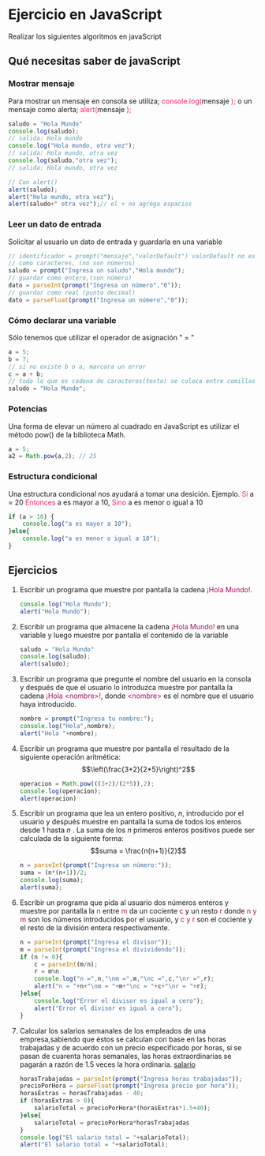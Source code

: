 # Ejercicio en JavaScript
Realizar los siguientes algoritmos en javaScript
## Qué necesitas saber de javaScript
### Mostrar mensaje
Para mostrar un mensaje en consola se utiliza; <span style="color:#F92672 ">console.log\(</span>mensaje <span style="color:#F92672 ">\);</span> o un mensaje como alerta; <span style="color:#F92672 ">alert\(</span>mensaje <span style="color:#F92672 ">\);</span>
```javaScript
saludo = "Hola Mundo"
console.log(saludo);
// salida: Hola mundo
console.log("Hola mundo, otra vez");
// salida: Hola mundo, otra vez
console.log(saludo,"otra vez");
// salida: Hola mundo, otra vez

// Con alert()
alert(saludo);
alert("Hola mundo, otra vez");
alert(saludo+" otra vez");// el + no agrega espacios
```
### Leer un dato de entrada
Solicitar al usuario un dato de entrada y guardarla en una variable
```javaScript
// identificador = prompt("mensaje","valorDefault") valorDefault no es obligatorio
// como caracteres, (no son números)
saludo = prompt("Ingresa un saludo","Hola mundo");
// guardar como entero,(son número)
dato = parseInt(prompt("Ingresa un número","0"));
// guardar como real (punto decimal)
dato = parseFloat(prompt("Ingresa un número","0"));
```
### Cómo declarar una variable
Sólo tenemos que utilizar el operador de asignación " = "
```javaScript
a = 5;
b = 7;
// si no existe b o a, marcara un error
c = a + b; 
// todo lo que es cadena de caracteres(texto) se coloca entre comillas
saludo = "Hola Mundo";
```
### Potencias
Una forma de elevar un número al cuadrado en JavaScript es utilizar el método pow() de la biblioteca Math.
```javaScript
a = 5;
a2 = Math.pow(a,2); // 25
```
### Estructura condicional
Una estructura condicional nos ayudará a tomar una desición.
Ejemplo.
<span style="color:#F92672 ">Si</span> a = 20 <span style="color:#F92672 ">Entonces</span> a es mayor a 10, <span style="color:#F92672 ">Sino</span> a es menor o igual a  10  
```javaScript
if (a > 10) {
    console.log("a es mayor a 10");
}else{
    console.log("a es menor o igual a 10");
}
```
## Ejercicios
1. Escribir un programa que muestre por pantalla la cadena <span style="color:#AA115E">¡Hola Mundo!</span>.

    ```javaScript
    console.log("Hola Mundo");
    alert("Hola Mundo");
    ```

1. Escribir un programa que almacene la cadena <span style="color:#AA115E">¡Hola Mundo!</span> en una variable y luego muestre por pantalla el contenido de la variable
    ```javaScript
    saludo = "Hola Mundo"
    console.log(saludo);
    alert(saludo);
    ```
1. Escribir un programa que pregunte el nombre del usuario en la consola y después de que el usuario lo introduzca muestre por pantalla la cadena <span style="color:#AA115E ">¡Hola \<nombre\>!</span>, donde <span style="color:#AA115E">\<nombre\></span> es el nombre que el usuario haya introducido.
    ```javaScript
    nombre = prompt("Ingresa tu nombre:");
    console.log("Hola",nombre);
    alert("Hola "+nombre);
    ```
1. Escribir un programa que muestre por pantalla el resultado de la siguiente operación aritmética: $$\left(\frac{3+2}{2*5}\right)^2$$
    ```javaScript
    operacion = Math.pow(((3+2)/(2*5)),2);
    console.log(operacion);
    alert(operacion)
    ```
1. Escribir un programa que lea un entero positivo, _n_, introducido por el usuario y después muestre en pantalla la suma de todos los enteros desde 1 hasta _n_ . La suma de los *n* primeros enteros positivos puede ser calculada de la siguiente forma:  $$suma = \frac{n(n+1)}{2}$$
    ```javaScript
    n = parseInt(prompt("Ingresa un número:"));
    suma = (n*(n+1))/2;
    console.log(suma);
    alert(suma);
    ```
1. Escribir un programa que pida al usuario dos números enteros y muestre por pantalla la <span style="color:#AA115E ">n</span> entre <span style="color:#AA115E ">m</span> da un cociente <span style="color:#AA115E ">c</span> y un resto <span style="color:#AA115E ">r</span> donde <span style="color:#AA115E ">n y m</span> son los números introducidos por el usuario, y <span style="color:#AA115E ">c y r</span> son el cociente y el resto de la división entera respectivamente.
    ```javaScript
    n = parseInt(prompt("Ingresa el divisor"));
    m = parseInt(prompt("Ingresa el divividendo"));
    if (n != 0){
        c = parseInt(m/n);
        r = m%n
        console.log("n =",n,"\nm =",m,"\nc =",c,"\nr =",r);
        alert("n = "+n+"\nm = "+m+"\nc = "+c+"\nr = "+r);
    }else{
        console.log("Error el divisor es igual a cero");
        alert("Error el divisor es igual a cero");
    }
    ```
1. Calcular los salarios semanales de los empleados de una empresa,sabiendo que éstos se calculan con base en las horas trabajadas y de acuerdo con un precio especificado por horas, si se pasan de cuarenta horas semanales, las horas extraordinarias se pagarán a razón de 1.5 veces la hora ordinaria. [salario](../1_Algoritmos/1_salario.md)
    ```javaScript
    horasTrabajadas = parseInt(prompt("Ingresa horas trabajadas"));
    precioPorHora = parseFloat(prompt("Ingresa precio por hora"));
    horasExtras = horasTrabajadas - 40;
    if (horasExtras > 0){
        salarioTotal = precioPorHora*(horasExtras*1.5+40);
    }else{
        salarioTotal = precioPorHora*horasTrabajadas
    }
    console.log("El salario total = "+salarioTotal);
    alert("El salario total = "+salarioTotal);
    ```

